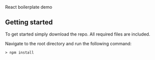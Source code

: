 

React boilerplate demo

## Getting started

To get started simply download the repo. All required files are included.

Navigate to the root directory and  run the following command:
```
> npm install
```
